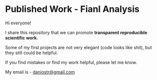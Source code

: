 # Published Work - Fianl Analysis

Hi everyone!

I share this repository that we can promote **transparent reproducible scientific work**. 

Some of my first projects are not very elegant (code looks like shit), but they still could be helpful. 

If you find mistakes or find my work helpful, please let me know.

My email is - daniostr@gmail.com 
